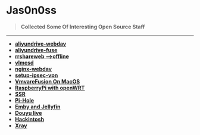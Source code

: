 # Jas0n0ss

> **Collected Some Of Interesting Open Source Staff**

---

- **[aliyundrive-webdav](projects/aliyundrive-webdav)**
- **[aliyundrive-fuse](projects/aliyundrive-fuse)**
- **[rrshareweb -->offline](projects/rrshare)**
- **[vlmcsd](projects/vlmcsd)**
- **[nginx-webdav](projects/nginx-webdav)**
- **[setup-ipsec-vpn](https://github.com/hwdsl2/setup-ipsec-vpn)**
- **[VmvareFusion On MacOS](projects/VmvareFusion)**
- **[RaspberryPi with openWRT](projects/RaspberryPi)**
- **[SSR](projects/ssr)**
- **[Pi-Hole ](projects/Pi-hole)**
- **[Emby and Jellyfin](projects/media)**
- **[Douyu live](projects/live)**
- **[Hackintosh](projects/hackintosh)**
- **[Xray](projects/xray)**

